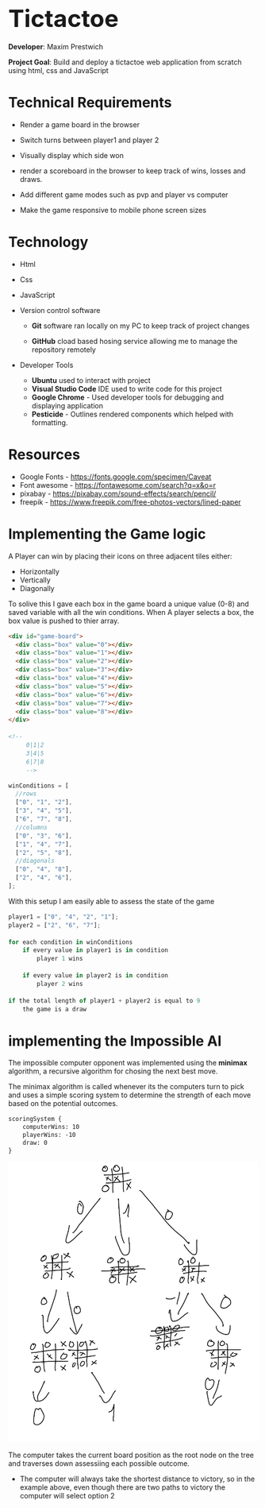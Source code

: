 # <font size=20>Tictactoe</font>

**Developer**: Maxim Prestwich

**Project Goal**: Build and deploy a tictactoe web application from scratch using html, css and JavaScript

# Technical Requirements

- Render a game board in the browser

- Switch turns between player1 and player 2

- Visually display which side won

- render a scoreboard in the browser to keep track of wins, losses and draws.

- Add different game modes such as pvp and player vs computer

- Make the game responsive to mobile phone screen sizes

# Technology

- Html
- Css
- JavaScript
- Version control software

  - **Git** software ran locally on my PC to keep track of project changes

  - **GitHub** cload based hosing service allowing me to manage the repository remotely

- Developer Tools
  - **Ubuntu** used to interact with project
  - **Visual Studio Code** IDE used to write code for this project
  - **Google Chrome** - Used developer tools for debugging and displaying application
  - **Pesticide** - Outlines rendered components which helped with formatting.

# Resources

- Google Fonts - https://fonts.google.com/specimen/Caveat
- Font awesome - https://fontawesome.com/search?q=x&o=r
- pixabay - https://pixabay.com/sound-effects/search/pencil/
- freepik - https://www.freepik.com/free-photos-vectors/lined-paper

# Implementing the Game logic

A Player can win by placing their icons on three adjacent tiles either:

- Horizontally
- Vertically
- Diagonally

To solive this I gave each box in the game board a unique value (0-8) and saved variable with all the win conditions. When A player selects a box, the box value is pushed to thier array.

```html
<div id="game-board">
  <div class="box" value="0"></div>
  <div class="box" value="1"></div>
  <div class="box" value="2"></div>
  <div class="box" value="3"></div>
  <div class="box" value="4"></div>
  <div class="box" value="5"></div>
  <div class="box" value="6"></div>
  <div class="box" value="7"></div>
  <div class="box" value="8"></div>
</div>

<!-- 
     0|1|2 
     3|4|5 
     6|7|8 
     -->
```

```javascript
winConditions = [
  //rows
  ["0", "1", "2"],
  ["3", "4", "5"],
  ["6", "7", "8"],
  //columns
  ["0", "3", "6"],
  ["1", "4", "7"],
  ["2", "5", "8"],
  //diagonals
  ["0", "4", "8"],
  ["2", "4", "6"],
];
```

With this setup I am easily able to assess the state of the game

```javascript
player1 = ["0", "4", "2", "1"];
player2 = ["2", "6", "7"];

for each condition in winConditions
    if every value in player1 is in condition
        player 1 wins

    if every value in player2 is in condition
        player 2 wins

if the total length of player1 + player2 is equal to 9
    the game is a draw

```

# implementing the Impossible AI

The impossible computer opponent was implemented using the **minimax** algorithm, a recursive algorithm for chosing the next best move.

The minimax algorithm is called whenever its the computers turn to pick and uses a simple scoring system to determine the strength of each move based on the potential outcomes.

```
scoringSystem {
    computerWins: 10
    playerWins: -10
    draw: 0
}
```

<img src="./images/minimax.png"/>

The computer takes the current board position as the root node on the tree and traverses down assessiing each possible outcome.

- The computer will always take the shortest distance to victory, so in the example above, even though there are two paths to victory the computer will select option 2
